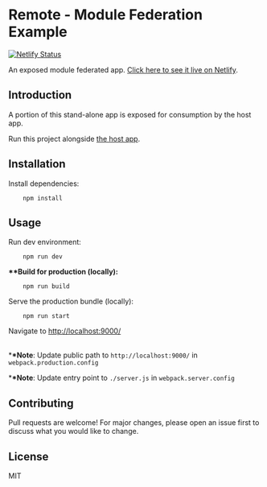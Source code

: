 # Remote - Module Federation Example

[![Netlify Status](https://api.netlify.com/api/v1/badges/cf6cdaa0-edc1-488b-9844-7edb469b4eeb/deploy-status)](https://app.netlify.com/sites/remote-module-federation-example/deploys)

An exposed module federated app. [Click here to see it live on Netlify](https://remote-module-federation-example.netlify.app/).

## Introduction

A portion of this stand-alone app is exposed for consumption by the host app.

Run this project alongside [the host app](https://github.com/waldronmatt/host-module-federation-example).

## Installation

Install dependencies:

        npm install

## Usage

Run dev environment:

        npm run dev

**\*\*Build for production (locally):**

        npm run build

Serve the production bundle (locally):

        npm run start

Navigate to [http://localhost:9000/](http://localhost:9000/)

\
\***\*Note**: Update public path to `http://localhost:9000/` in `webpack.production.config`

\***\*Note**: Update entry point to `./server.js` in `webpack.server.config`

## Contributing

Pull requests are welcome! For major changes, please open an issue first to discuss what you would like to change.

## License

MIT
